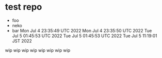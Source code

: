 # test repo

 * foo
 * neko
 * bar
Mon Jul  4 23:35:49 UTC 2022
Mon Jul  4 23:35:50 UTC 2022
Tue Jul  5 01:45:53 UTC 2022
Tue Jul  5 01:45:53 UTC 2022
Tue Jul  5 11:19:01 JST 2022

wip
wip
wip
wip
wip
wip
wip
wip
